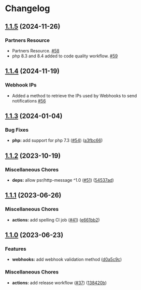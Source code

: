 # Changelog

## [1.1.5](https://github.com/Open-Pix/php-sdk/compare/v1.1.4...v1.1.5) (2024-11-26)

### Partners Resource

* Partners Resource. [#58](https://github.com/woovibr/php-sdk/pull/58)
* php 8.3 and 8.4 added to code quality workflow. [#59](https://github.com/woovibr/php-sdk/pull/59)


## [1.1.4](https://github.com/Open-Pix/php-sdk/compare/v1.1.3...v1.1.4) (2024-11-19)

### Webhook IPs

* Added a method to retrieve the IPs used by Webhooks to send notifications [#56](https://github.com/woovibr/php-sdk/pull/56)


## [1.1.3](https://github.com/Open-Pix/php-sdk/compare/v1.1.2...v1.1.3) (2024-01-04)


### Bug Fixes

* **php:** add support for php 7.3 ([#54](https://github.com/Open-Pix/php-sdk/issues/54)) ([a3fbc66](https://github.com/Open-Pix/php-sdk/commit/a3fbc66c21c9b825e7f2e18a77409e28fff678cb))

## [1.1.2](https://github.com/Open-Pix/php-sdk/compare/v1.1.1...v1.1.2) (2023-10-19)


### Miscellaneous Chores

* **deps:** allow psr/http-message ^1.0 ([#51](https://github.com/Open-Pix/php-sdk/issues/51)) ([54537ad](https://github.com/Open-Pix/php-sdk/commit/54537ad4a62b329397bf98daac6f29910aef4681))

## [1.1.1](https://github.com/Open-Pix/php-sdk/compare/v1.1.0...v1.1.1) (2023-06-26)


### Miscellaneous Chores

* **actions:** add spelling CI job ([#41](https://github.com/Open-Pix/php-sdk/issues/41)) ([e661bb2](https://github.com/Open-Pix/php-sdk/commit/e661bb2afc2213a73637316477284720c2e1af49))

## [1.1.0](https://github.com/Open-Pix/php-sdk/compare/v1.0.0...v1.1.0) (2023-06-23)


### Features

* **webhooks:** add webhook validation method ([d0a5c9c](https://github.com/Open-Pix/php-sdk/commit/d0a5c9c1f2137c953296925e8e705e234f31ea9a))


### Miscellaneous Chores

* **actions:** add release workflow ([#37](https://github.com/Open-Pix/php-sdk/issues/37)) ([138420b](https://github.com/Open-Pix/php-sdk/commit/138420bcaf018f7f318b7749e9efae92ffd9cc21))
